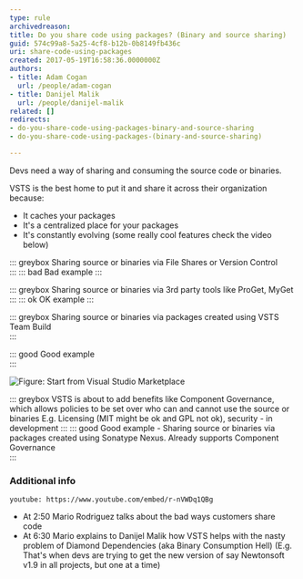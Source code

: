 ```yaml
---
type: rule
archivedreason: 
title: Do you share code using packages? (Binary and source sharing)
guid: 574c99a8-5a25-4cf8-b12b-0b8149fb436c
uri: share-code-using-packages
created: 2017-05-19T16:58:36.0000000Z
authors:
- title: Adam Cogan
  url: /people/adam-cogan
- title: Danijel Malik
  url: /people/danijel-malik
related: []
redirects:
- do-you-share-code-using-packages-binary-and-source-sharing
- do-you-share-code-using-packages-(binary-and-source-sharing)

---
```


Devs need a way of sharing and consuming the source code or binaries.

VSTS is the best home to put it and share it across their organization because:

<!--endintro-->

* It caches your packages
* It's a centralized place for your packages
* It's constantly evolving (some really cool features check the video below)

::: greybox
Sharing source or binaries via File Shares or Version Control  
:::
::: bad
Bad example
:::

::: greybox
Sharing source or binaries via 3rd party tools like ProGet, MyGet  
:::
::: ok
OK example
:::

::: greybox
Sharing source or binaries via packages created using VSTS Team Build  
:::

::: good
Good example  
:::

![Figure: Start from Visual Studio Marketplace](package-management-site.png)  

::: greybox
VSTS is about to add benefits like Component Governance, which allows policies to be set over who can and cannot use the source or binaries E.g. Licensing (MIT might be ok and GPL not ok), security - in development
:::
::: good
Good example - Sharing source or binaries via packages created using Sonatype Nexus. Already supports Component Governance  
:::

### Additional info 

`youtube: https://www.youtube.com/embed/r-nVWDq1QBg`
 
* At 2:50 Mario Rodriguez talks about the bad ways customers share code
* At 6:30 Mario explains to Danijel Malik how VSTS helps with the nasty problem of Diamond Dependencies (aka Binary Consumption Hell)   (E.g. That's when devs are trying to get the new version of say Newtonsoft v1.9 in all projects, but one at a time)
